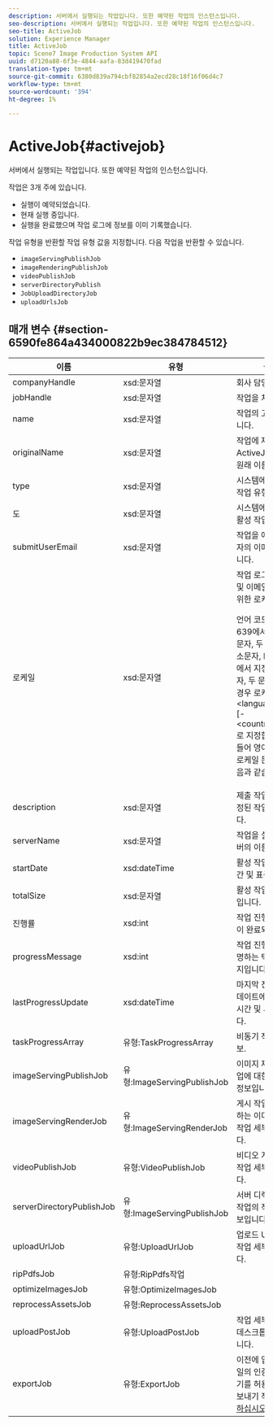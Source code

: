 ```yaml
---
description: 서버에서 실행되는 작업입니다. 또한 예약된 작업의 인스턴스입니다.
seo-description: 서버에서 실행되는 작업입니다. 또한 예약된 작업의 인스턴스입니다.
seo-title: ActiveJob
solution: Experience Manager
title: ActiveJob
topic: Scene7 Image Production System API
uuid: d7120a88-6f3e-4844-aafa-83d419470fad
translation-type: tm+mt
source-git-commit: 6380d839a794cbf82854a2ecd28c18f16f06d4c7
workflow-type: tm+mt
source-wordcount: '394'
ht-degree: 1%

---
```



# ActiveJob{#activejob}

서버에서 실행되는 작업입니다. 또한 예약된 작업의 인스턴스입니다.

작업은 3개 주에 있습니다.

* 실행이 예약되었습니다.
* 현재 실행 중입니다.
* 실행을 완료했으며 작업 로그에 정보를 이미 기록했습니다.

작업 유형을 반환할 작업 유형 값을 지정합니다. 다음 작업을 반환할 수 있습니다.

* `imageServingPublishJob`
* `imageRenderingPublishJob`
* `videoPublishJob`
* `serverDirectoryPublish`
* `JobUploadDirectoryJob`
* `uploadUrlsJob`

## 매개 변수 {#section-6590fe864a434000822b9ec384784512}

<table id="table_1C4DDAB4EB1341FDA92B6F14E0132F75"> 
 <thead> 
  <tr> 
   <th colname="col1" class="entry"> 이름 </th> 
   <th colname="col2" class="entry"> 유형 </th> 
   <th colname="col3" class="entry"> 설명 </th> 
  </tr> 
 </thead>
 <tbody> 
  <tr> 
   <td colname="col1"> <span class="codeph"> <span class="varname"> companyHandle</span> </span> </td> 
   <td colname="col2"> <span class="codeph"> xsd:문자열</span> </td> 
   <td colname="col3"> 회사 담당입니다. </td> 
  </tr> 
  <tr> 
   <td colname="col1"> <span class="codeph"> <span class="varname"> jobHandle</span> </span> </td> 
   <td colname="col2"> <span class="codeph"> xsd:문자열</span> </td> 
   <td colname="col3"> 작업을 처리합니다. </td> 
  </tr> 
  <tr> 
   <td colname="col1"> <span class="codeph"> <span class="varname"> name</span> </span> </td> 
   <td colname="col2"> <span class="codeph"> xsd:문자열</span> </td> 
   <td colname="col3"> 작업의 고유 이름입니다. </td> 
  </tr> 
  <tr> 
   <td colname="col1"> <span class="codeph"> <span class="varname"> originalName</span> </span> </td> 
   <td colname="col2"> <span class="codeph"> xsd:문자열</span> </td> 
   <td colname="col3">작업에 제출된 <span class="codeph"> ActiveJob</span> 유형의 원래 이름입니다. </td> 
  </tr> 
  <tr> 
   <td colname="col1"> <span class="codeph"> <span class="varname"> type</span> </span> </td> 
   <td colname="col2"> <span class="codeph"> xsd:문자열</span> </td> 
   <td colname="col3"> 시스템에서 반환된 작업 유형 선택 </td> 
  </tr> 
  <tr> 
   <td colname="col1"> <span class="codeph"> <span class="varname"> 도</span> </span> </td> 
   <td colname="col2"> <span class="codeph"> xsd:문자열</span> </td> 
   <td colname="col3"> 시스템에서 반환된 활성 작업 상태 선택 </td> 
  </tr> 
  <tr> 
   <td colname="col1"> <span class="codeph"> <span class="varname"> submitUserEmail</span> </span> </td> 
   <td colname="col2"> <span class="codeph"> xsd:문자열</span> </td> 
   <td colname="col3"> 작업을 예약한 사용자의 이메일 주소입니다. </td> 
  </tr> 
  <tr> 
   <td colname="col1"> <span class="codeph"> <span class="varname"> 로케일</span> </span> </td> 
   <td colname="col2"> <span class="codeph"> xsd:문자열</span> </td> 
   <td colname="col3">작업 로그 세부 사항 및 이메일 현지화를 위한 로케일입니다. <p>언어 코드가 ISO-639에서 지정한 소문자, 두 문자 코드인 소문자, ISO-3166에서 지정한 대소문자, 두 문자 코드인 경우 <span class="codeph"></span>로케일을 &lt;language_code&gt;[-&lt;country_code&gt;]로 지정합니다. 예를 들어 영어(미국)의 로케일 문자열은 다음과 같습니다. <span class="codeph"> 미국</span>. </p></td> 
  </tr> 
  <tr> 
   <td colname="col1"> <span class="codeph"> <span class="varname"> description</span> </span> </td> 
   <td colname="col2"> <span class="codeph"> xsd:문자열</span> </td> 
   <td colname="col3">제출 작업에 원래 지정된 <span class="codeph"> 작업 설명입니다</span>. </td> 
  </tr> 
  <tr> 
   <td colname="col1"> <span class="codeph"> <span class="varname"> serverName</span> </span> </td> 
   <td colname="col2"> <span class="codeph"> xsd:문자열</span> </td> 
   <td colname="col3"> 작업을 실행하는 서버의 이름입니다. </td> 
  </tr> 
  <tr> 
   <td colname="col1"> <span class="codeph"> <span class="varname"> startDate</span> </span> </td> 
   <td colname="col2"> <span class="codeph"> xsd:dateTime</span> </td> 
   <td colname="col3"> 활성 작업의 날짜, 시간 및 표준 시간대 </td> 
  </tr> 
  <tr> 
   <td colname="col1"> <span class="codeph"> <span class="varname"> totalSize</span> </span> </td> 
   <td colname="col2"> <span class="codeph"> xsd:문자열</span> </td> 
   <td colname="col3"> 활성 작업의 총 크기입니다. </td> 
  </tr> 
  <tr> 
   <td colname="col1"> <span class="codeph"> <span class="varname"> 진행률</span> </span> </td> 
   <td colname="col2"> <span class="codeph"> xsd:int</span> </td> 
   <td colname="col3"> 작업 진행(즉, 작업이 완료되는 시간). </td> 
  </tr> 
  <tr> 
   <td colname="col1"> <span class="codeph"> <span class="varname"> progressMessage</span> </span> </td> 
   <td colname="col2"> <span class="codeph"> xsd:int</span> </td> 
   <td colname="col3"> 작업 진행 상황을 설명하는 텍스트 메시지입니다. </td> 
  </tr> 
  <tr> 
   <td colname="col1"> <span class="codeph"> <span class="varname"> lastProgressUpdate</span> </span> </td> 
   <td colname="col2"> <span class="codeph"> xsd:dateTime</span> </td> 
   <td colname="col3"> 마지막 진행 상태 업데이트에 대한 날짜, 시간 및 시간대입니다. </td> 
  </tr> 
  <tr> 
   <td colname="col1"> <span class="codeph"> <span class="varname"> taskProgressArray</span> </span> </td> 
   <td colname="col2"> <span class="codeph"> 유형:TaskProgressArray</span> </td> 
   <td colname="col3"> 비동기 작업 진행 정보. </td> 
  </tr> 
  <tr> 
   <td colname="col1"> <span class="codeph"> <span class="varname"> imageServingPublishJob</span> </span> </td> 
   <td colname="col2"> <span class="codeph"> 유형:ImageServingPublishJob</span> </td> 
   <td colname="col3"> 이미지 제공 게시 작업에 대한 작업 세부 정보입니다. </td> 
  </tr> 
  <tr> 
   <td colname="col1"> <span class="codeph"> <span class="varname"> imageServingRenderJob</span> </span> </td> 
   <td colname="col2"> <span class="codeph"> 유형:ImageServingRenderJob</span> </td> 
   <td colname="col3"> 게시 작업을 렌더링하는 이미지에 대한 작업 세부 정보입니다. </td> 
  </tr> 
  <tr> 
   <td colname="col1"> <span class="codeph"> <span class="varname"> videoPublishJob</span> </span> </td> 
   <td colname="col2"> <span class="codeph"> 유형:VideoPublishJob</span> </td> 
   <td colname="col3"> 비디오 게시 작업의 작업 세부 정보입니다. </td> 
  </tr> 
  <tr> 
   <td colname="col1"> <span class="codeph"> <span class="varname"> serverDirectoryPublishJob</span> </span> </td> 
   <td colname="col2"> <span class="codeph"> 유형:ImageServingPublishJob</span> </td> 
   <td colname="col3"> 서버 디렉토리 게시 작업의 작업 세부 정보입니다. </td> 
  </tr> 
  <tr> 
   <td colname="col1"> <span class="codeph"> <span class="varname"> uploadUrlJob</span> </span> </td> 
   <td colname="col2"> <span class="codeph"> 유형:UploadUrlJob</span> </td> 
   <td colname="col3"> 업로드 URL 작업의 작업 세부 정보입니다. </td> 
  </tr> 
  <tr> 
   <td colname="col1"> <span class="codeph"> <span class="varname"> ripPdfsJob</span> </span> </td> 
   <td colname="col2"> <span class="codeph"> 유형:RipPdfs작업</span> </td> 
   <td colname="col3"></td> 
  </tr> 
  <tr> 
   <td colname="col1"> <span class="codeph"> <span class="varname"> optimizeImagesJob</span> </span> </td> 
   <td colname="col2"> <span class="codeph"> 유형:OptimizeImagesJob</span> </td> 
   <td colname="col3"></td> 
  </tr> 
  <tr> 
   <td colname="col1"> <span class="codeph"> <span class="varname"> reprocessAssetsJob</span> </span> </td> 
   <td colname="col2"> <span class="codeph"> 유형:ReprocessAssetsJob</span> </td> 
   <td colname="col3"></td> 
  </tr> 
  <tr> 
   <td colname="col1"> <span class="codeph"> <span class="varname"> uploadPostJob</span> </span> </td> 
   <td colname="col2"> <span class="codeph"> 유형:UploadPostJob</span> </td> 
   <td colname="col3"> 작업 세부 사항 추적 데스크톱 업로드입니다. </td> 
  </tr> 
  <tr> 
   <td colname="col1"> <span class="codeph"> <span class="varname"> exportJob</span> </span> </td> 
   <td colname="col2"> <span class="codeph"> 유형:ExportJob</span> </td> 
   <td colname="col3">이전에 업로드한 파일의 인증된 내보내기를 허용합니다. 내보내기 작업 <a href="https://docs.adobe.com/content/help/en/dynamic-media-developer-resources/image-production-api/data-types/r-exportjob.html" format="http" scope="external"> 을 참조하십시오</a>. </td> 
  </tr> 
 </tbody> 
</table>

